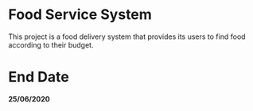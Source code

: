 # Food Service System

This project is a food delivery system that provides its users to find food according to their budget.

# End Date

**25/06/2020**

